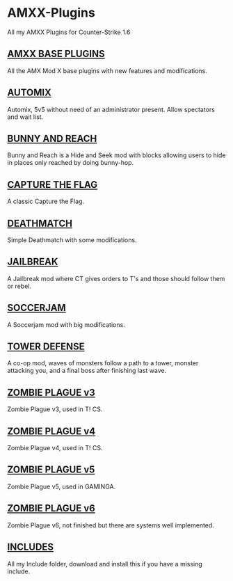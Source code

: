 # AMXX-Plugins
All my AMXX Plugins for Counter-Strike 1.6

## [AMXX BASE PLUGINS](https://github.com/KlSKE/AMXX-Plugins/tree/master/AMXX%20BASE%20PLUGINS)
All the AMX Mod X base plugins with new features and modifications.

## [AUTOMIX](https://github.com/KlSKE/AMXX-Plugins/tree/master/AUTOMIX)
Automix, 5v5 without need of an administrator present. Allow spectators and wait list.

## [BUNNY AND REACH](https://github.com/KlSKE/AMXX-Plugins/tree/master/BUNNY%20AND%20REACH)
Bunny and Reach is a Hide and Seek mod with blocks allowing users to hide in places only reached by doing bunny-hop.

## [CAPTURE THE FLAG](https://github.com/KlSKE/AMXX-Plugins/tree/master/CAPTURE%20THE%20FLAG)
A classic Capture the Flag.

## [DEATHMATCH](https://github.com/KlSKE/AMXX-Plugins/tree/master/DEATHMATCH/addons/amxmodx)
Simple Deathmatch with some modifications.

## [JAILBREAK](https://github.com/KlSKE/AMXX-Plugins/tree/master/JAIL%20BREAK)
A Jailbreak mod where CT gives orders to T's and those should follow them or rebel.

## [SOCCERJAM](https://github.com/KlSKE/AMXX-Plugins/tree/master/SOCCERJAM)
A Soccerjam mod with big modifications.

## [TOWER DEFENSE](https://github.com/KlSKE/AMXX-Plugins/tree/master/TOWER%20DEFENSE)
A co-op mod, waves of monsters follow a path to a tower, monster attacking you, and a final boss after finishing last wave.

## [ZOMBIE PLAGUE v3](https://github.com/KlSKE/AMXX-Plugins/tree/master/ZOMBIE%20PLAGUE%20v3/cstrike)
Zombie Plague v3, used in T! CS.

## [ZOMBIE PLAGUE v4](https://github.com/KlSKE/AMXX-Plugins/tree/master/ZOMBIE%20PLAGUE%20v4/cstrike)
Zombie Plague v4, used in T! CS.

## [ZOMBIE PLAGUE v5](https://github.com/KlSKE/AMXX-Plugins/tree/master/ZOMBIE%20PLAGUE%20v5/cstrike)
Zombie Plague v5, used in GAMINGA.

## [ZOMBIE PLAGUE v6](https://github.com/KlSKE/AMXX-Plugins/tree/master/ZOMBIE%20PLAGUE%20v6/cstrike)
Zombie Plague v6, not finished but there are systems well implemented.

## [INCLUDES](https://github.com/KlSKE/AMXX-Plugins/tree/master/Includes)
All my Include folder, download and install this if you have a missing include.
